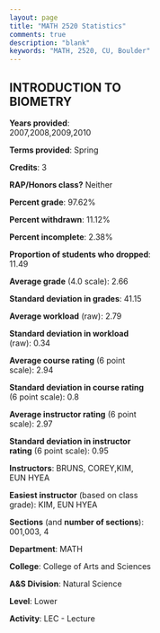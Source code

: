 ```yaml
---
layout: page
title: "MATH 2520 Statistics"
comments: true
description: "blank"
keywords: "MATH, 2520, CU, Boulder"
--- 
```

<head>
<script src="https://ajax.googleapis.com/ajax/libs/jquery/2.1.3/jquery.min.js"></script>
<script src="https://dl.dropboxusercontent.com/s/pc42nxpaw1ea4o9/highcharts.js?dl=0"></script>
<!-- <script src="../assets/js/highcharts.js"></script> -->
<style type="text/css">@font-face {
	font-family: "Bebas Neue";
	src: url(https://www.filehosting.org/file/details/544349/BebasNeue%20Regular.otf) format("opentype");
	}
	h1.Bebas { 
		font-family: "Bebas Neue", Verdana, Tahoma;
	}
</style>
</head>
<body>
	<div id="container" style="float: right; width: 45%; height: 88%; margin-left: 2.5%; margin-right: 2.5%;"></div>
	<script language="JavaScript">
		$(document).ready(function() {
		var chart = {type: 'column'};
		var title = {text: 'Grade Distribution'};
		var xAxis = {categories: ['A','B','C','D','F'],crosshair: true};
		var yAxis = {min: 0,title: {text: 'Percentage'}};
		var tooltip = {headerFormat: '<center><b><span style="font-size:20px">{point.key}</span></b></center>',
		               pointFormat: '<td style="padding:0"><b>{point.y:.1f}%</b></td>',
		               footerFormat: '</table>',shared: true,useHTML: true};
		var plotOptions = {column: {pointPadding: 0.0,borderWidth: 0}};  
		var credits = {enabled: false};var series= [{name: 'Percent',data: [32.0,33.33,17.33,5.33,12.0,]}];
		var json = {};
		json.chart = chart;
		json.title = title;
		json.tooltip = tooltip;
		json.xAxis = xAxis;
		json.yAxis = yAxis;  
		json.series = series;
		json.plotOptions = plotOptions;  
		json.credits = credits;
		$('#container').highcharts(json);
	});
	</script>
</body>
			   
## INTRODUCTION TO BIOMETRY

**Years provided**: 2007,2008,2009,2010

**Terms provided**: Spring

**Credits**: 3

**RAP/Honors class?** Neither

**Percent grade**: 97.62%

**Percent withdrawn**: 11.12%

**Percent incomplete**: 2.38%

**Proportion of students who dropped**: 11.49

**Average grade** (4.0 scale): 2.66

**Standard deviation in grades**: 41.15

**Average workload** (raw): 2.79

**Standard deviation in workload** (raw): 0.34

**Average course rating** (6 point scale): 2.94

**Standard deviation in course rating** (6 point scale): 0.8

**Average instructor rating** (6 point scale): 2.97

**Standard deviation in instructor rating** (6 point scale): 0.95

**Instructors**: BRUNS, COREY,KIM, EUN HYEA

**Easiest instructor** (based on class grade): KIM, EUN HYEA

**Sections** (and **number of sections**): 001,003, 4

**Department**: MATH

**College**: College of Arts and Sciences

**A&S Division**: Natural Science

**Level**: Lower

**Activity**: LEC - Lecture